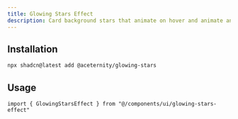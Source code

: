 ```yaml
---
title: Glowing Stars Effect
description: Card background stars that animate on hover and animate anyway
---
```


## Installation

```bash
npx shadcn@latest add @aceternity/glowing-stars
```

## Usage

```tsx showLineNumbers
import { GlowingStarsEffect } from "@/components/ui/glowing-stars-effect"
```
